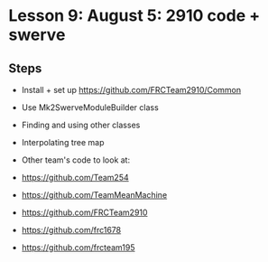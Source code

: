 # Lesson 9: August 5: 2910 code + swerve

## Steps
- Install + set up https://github.com/FRCTeam2910/Common
- Use Mk2SwerveModuleBuilder class
- Finding and using other classes
- Interpolating tree map

- Other team's code to look at:

- https://github.com/Team254
- https://github.com/TeamMeanMachine
- https://github.com/FRCTeam2910
- https://github.com/frc1678
- https://github.com/frcteam195
